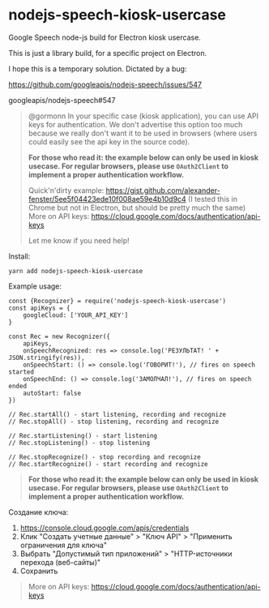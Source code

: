 # nodejs-speech-kiosk-usercase
Google Speech node-js build for Electron kiosk usercase.

This is just a library build, for a specific project on Electron.

I hope this is a temporary solution. Dictated by a bug:

https://github.com/googleapis/nodejs-speech/issues/547

googleapis/nodejs-speech#547

> @gormonn In your specific case (kiosk application), you can use API keys for authentication. We don't advertise this option too much because we really don't want it to be used in browsers (where users could easily see the api key in the source code).
> 
> **For those who read it: the example below can only be used in kiosk usecase. For regular browsers, please use `OAuth2Client` to implement a proper authentication workflow.**
> 
> Quick'n'dirty example: https://gist.github.com/alexander-fenster/5ee5f04423ede10f008ae59e4b10d9c4 (I tested this in Chrome but not in Electron, but should be pretty much the same)
> More on API keys: https://cloud.google.com/docs/authentication/api-keys
> 
> Let me know if you need help!

Install:

`yarn add nodejs-speech-kiosk-usercase`

Example usage:

```
const {Recognizer} = require('nodejs-speech-kiosk-usercase')
const apiKeys = {
	googleCloud: ['YOUR_API_KEY']
}

const Rec = new Recognizer({
	apiKeys, 
	onSpeechRecognized: res => console.log('РЕЗУЛЬТАТ! ' + JSON.stringify(res)), 
	onSpeechStart: () => console.log('ГОВОРИТ!'), // fires on speech started
	onSpeechEnd: () => console.log('ЗАМОЛЧАЛ!'), // fires on speech ended
	autoStart: false
})

// Rec.startAll() - start listening, recording and recognize
// Rec.stopAll() - stop listening, recording and recognize

// Rec.startListening() - start listening
// Rec.stopListening() - stop listening

// Rec.stopRecognize() - stop recording and recognize
// Rec.startRecognize() - start recording and recognize
```

> **For those who read it: the example below can only be used in kiosk usecase. For regular browsers, please use `OAuth2Client` to implement a proper authentication workflow.**

Создание ключа:
1. https://console.cloud.google.com/apis/credentials
2. Клик "Создать учетные данные" > "Ключ API" > "Применить ограничения для ключа"
3. Выбрать "Допустимый тип приложений" > "HTTP-источники перехода (веб-сайты)"
4. Сохранить

> More on API keys: https://cloud.google.com/docs/authentication/api-keys